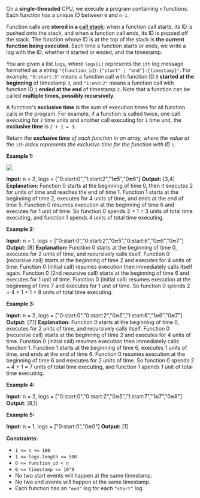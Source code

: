 
On a  **single-threaded**  CPU, we execute a program containing  `n`  functions. Each function has a unique ID between  `0`  and  `n-1`.

Function calls are  **stored in a  [call stack](https://en.wikipedia.org/wiki/Call_stack)**: when a function call starts, its ID is pushed onto the stack, and when a function call ends, its ID is popped off the stack. The function whose ID is at the top of the stack is  **the current function being executed**. Each time a function starts or ends, we write a log with the ID, whether it started or ended, and the timestamp.

You are given a list  `logs`, where  `logs[i]`  represents the  `ith`  log message formatted as a string  `"{function_id}:{"start" | "end"}:{timestamp}"`. For example,  `"0:start:3"`  means a function call with function ID  `0`  **started at the beginning**  of timestamp  `3`, and  `"1:end:2"`  means a function call with function ID  `1`  **ended at the end**  of timestamp  `2`. Note that a function can be called  **multiple times, possibly recursively**.

A function's  **exclusive time**  is the sum of execution times for all function calls in the program. For example, if a function is called twice, one call executing for  `2`  time units and another call executing for  `1`  time unit, the  **exclusive time**  is  `2 + 1 = 3`.

Return  _the  **exclusive time**  of each function in an array, where the value at the_ `ith` _index represents the exclusive time for the function with ID_ `i`.

**Example 1:**

![](https://assets.leetcode.com/uploads/2019/04/05/diag1b.png)

**Input:** n = 2, logs = ["0:start:0","1:start:2","1:end:5","0:end:6"]
**Output:** [3,4]
**Explanation:**
Function 0 starts at the beginning of time 0, then it executes 2 for units of time and reaches the end of time 1.
Function 1 starts at the beginning of time 2, executes for 4 units of time, and ends at the end of time 5.
Function 0 resumes execution at the beginning of time 6 and executes for 1 unit of time.
So function 0 spends 2 + 1 = 3 units of total time executing, and function 1 spends 4 units of total time executing.

**Example 2:**

**Input:** n = 1, logs = ["0:start:0","0:start:2","0:end:5","0:start:6","0:end:6","0:end:7"]
**Output:** [8]
**Explanation:**
Function 0 starts at the beginning of time 0, executes for 2 units of time, and recursively calls itself.
Function 0 (recursive call) starts at the beginning of time 2 and executes for 4 units of time.
Function 0 (initial call) resumes execution then immediately calls itself again.
Function 0 (2nd recursive call) starts at the beginning of time 6 and executes for 1 unit of time.
Function 0 (initial call) resumes execution at the beginning of time 7 and executes for 1 unit of time.
So function 0 spends 2 + 4 + 1 + 1 = 8 units of total time executing.

**Example 3:**

**Input:** n = 2, logs = ["0:start:0","0:start:2","0:end:5","1:start:6","1:end:6","0:end:7"]
**Output:** [7,1]
**Explanation:**
Function 0 starts at the beginning of time 0, executes for 2 units of time, and recursively calls itself.
Function 0 (recursive call) starts at the beginning of time 2 and executes for 4 units of time.
Function 0 (initial call) resumes execution then immediately calls function 1.
Function 1 starts at the beginning of time 6, executes 1 units of time, and ends at the end of time 6.
Function 0 resumes execution at the beginning of time 6 and executes for 2 units of time.
So function 0 spends 2 + 4 + 1 = 7 units of total time executing, and function 1 spends 1 unit of total time executing.

**Example 4:**

**Input:** n = 2, logs = ["0:start:0","0:start:2","0:end:5","1:start:7","1:end:7","0:end:8"]
**Output:** [8,1]

**Example 5:**

**Input:** n = 1, logs = ["0:start:0","0:end:0"]
**Output:** [1]

**Constraints:**

-   `1 <= n <= 100`
-   `1 <= logs.length <= 500`
-   `0 <= function_id < n`
-   `0 <= timestamp <= 10^9`
-   No two start events will happen at the same timestamp.
-   No two end events will happen at the same timestamp.
-   Each function has an  `"end"`  log for each  `"start"`  log.